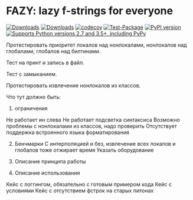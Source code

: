 # FAZY: lazy f-strings for everyone

[![Downloads](https://pepy.tech/badge/fazy/month)](https://pepy.tech/project/fazy)
[![Downloads](https://pepy.tech/badge/fazy)](https://pepy.tech/project/fazy)
[![codecov](https://codecov.io/gh/pomponchik/fazy/branch/master/graph/badge.svg)](https://codecov.io/gh/pomponchik/fazy)
[![Test-Package](https://github.com/pomponchik/fazy/actions/workflows/coverage.yml/badge.svg)](https://github.com/pomponchik/fazy/actions/workflows/coverage.yml)
[![PyPI version](https://badge.fury.io/py/fazy.svg)](https://badge.fury.io/py/fazy)
[![Supports Python versions 2.7 and 3.5+, including PyPy](https://img.shields.io/pypi/pyversions/fazy.svg)](https://pypi.python.org/pypi/fazy)


Протестировать приоритет локалов над нонлокалами, нонлокалов над глобалами, глобалов над билтинами. 

Тест на принт и запись в файл. 

Тест с замыканием. 

Протестировать извлечение нонлокалов из классов. 

Что тут должно быть: 

1. ограничения 

Не работает ин слева 
Не работает подсветка синтаксиса 
Возможно проблемы с нонлокалами из классов, надо проверить 
Отсутствует поддержка встроенного языка форматирования


2. Бенчмарки 
С интерполяцией и без, извлечение всех локалов и глобалов тоже отжирает время 
Указать оборудование

3. Описание принципа работы 

4. Описание использования 

Кейс с логгингом, обязательно с готовым примером кода
Кейс с условиями 
Кейс с отсутствием фстрок на старых питонах

